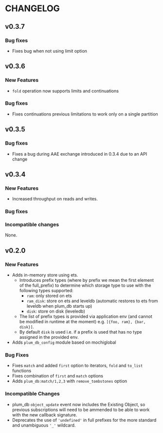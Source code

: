 # CHANGELOG

## v0.3.7


### Bug fixes
* Fixes bug when not using limit option



## v0.3.6
### New Features
* `fold` operation now supports limits and continuations

### Bug fixes
* Fixes continuations previous limitations to work only on a single partition


## v0.3.5


### Bug fixes
* Fixes a bug during AAE exchange introduced in 0.3.4 due to an API change

## v0.3.4

### New Features

* Increased throughput on reads and writes.

### Bug fixes

### Incompatible changes
None.

## v0.2.0

### New Features

* Adds in-memory store using ets.
    * Introduces prefix types (where by prefix we mean the first element of the full_prefix) to determine which storage type to use with the following types supported:
        * `ram`: only stored on ets
        * `ram_disk`: store on ets and leveldb (automatic restores to ets from leveldb when plum_db starts up)
        * `disk`: store on disk (leveledb)
    * The list of prefix types is provided via application env (and cannot be modified in runtime at the moment) e.g. `[{foo, ram}, {bar, disk}]`.
    * By default `disk` is used i.e. if a prefix is used that has no type assigned in the provided env.
* Adds `plum_db_config` module based on mochiglobal

### Bug Fixes

* Fixes `match` and added `first` option to iterators, `fold` and `to_list` functions
* Fixes combination of `first` and `match` options
* Adds `plum_db:match/1,2,3` with `remove_tombstones` option

### Incompatible Changes

* plum_db `object_update` event now includes the Existing Object, so previous subscriptions will need to be ammended to be able to work with the new callback signature.
* Deprecates the use of `'undefined'` in full prefixes for the more standard and unambiguous `'_'` wildcard.